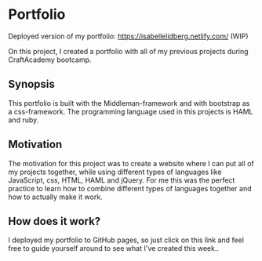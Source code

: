 # Portfolio
Deployed version of my portfolio:  https://isabellelidberg.netlify.com/ (WIP)

On this project, I created a portfolio with all of my previous projects during CraftAcademy bootcamp.

## Synopsis

This portfolio is built with the Middleman-framework and with bootstrap as a css-framework.
The programming language used in this projects is HAML and ruby.

## Motivation

The motivation for this project was to create a website where I can put all of my projects together, while using different types of languages like JavaScript, css, HTML, HAML and jQuery. For me this was the perfect practice to learn how to combine different types of languages together and how to actually make it work.

## How does it work?

I deployed my portfolio to GitHub pages, so just click on this link and feel free to guide yourself around to see what I've created this week.. 
